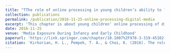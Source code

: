 ```yaml
---
title: "TThe role of online processing in young children’s ability to learn from interactive and non-interactive media."
collection: publications
permalink: /publication/2016-11-25-online-processing-digital-media
excerpt: 'This chapter is about young children’ online processing of digital media.'
date: 2016-11-25
venue: 'Media Exposure During Infancy and Early Childhood'
paperurl: 'https://link.springer.com/chapter/10.1007%2F978-3-319-45102-2_5'
citation: 'Kirkorian, H. L., Pempek, T. A., & Choi, K. (2016). The role of online processing in young children’s ability to learn from interactive and non-interactive media. In R. Barr & D. Linebarger (Eds) Media exposure during infancy and early childhood: The effect of content and context on learning and development Springer: New York, NY. '
---
```

